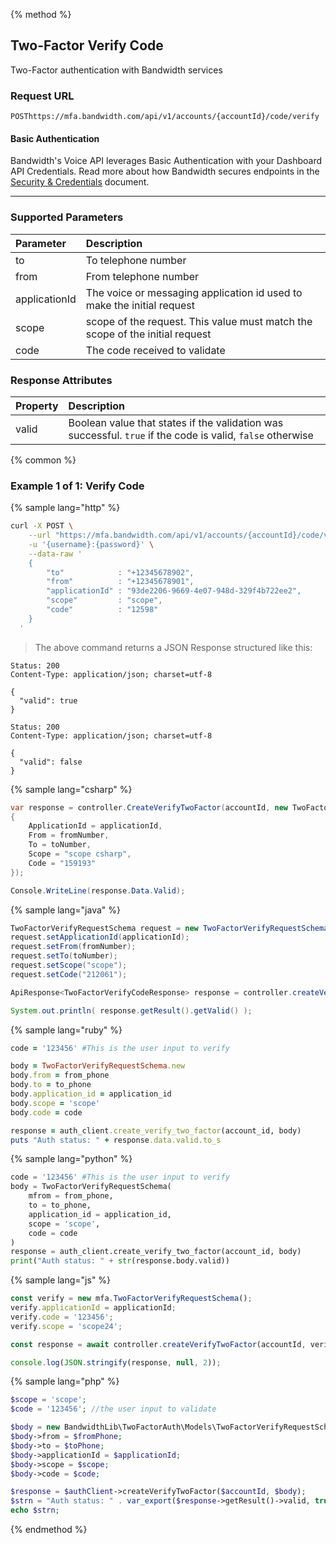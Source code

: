 {% method %}

## Two-Factor Verify Code
Two-Factor authentication with Bandwidth services

### Request URL

<code class="post">POST</code>`https://mfa.bandwidth.com/api/v1/accounts/{accountId}/code/verify`

#### Basic Authentication

Bandwidth's Voice API leverages Basic Authentication with your Dashboard API Credentials. Read more about how Bandwidth secures endpoints in the [Security & Credentials](../../../guides/accountCredentials.md) document.

---

### Supported Parameters

| Parameter     | Description                |
|:--------------|:---------------------------|
| to            | To telephone number        |
| from          | From telephone number      |
| applicationId | The voice or messaging application id used to make the initial request |
| scope         | scope of the request. This value must match the scope of the initial request |
| code          | The code received to validate |

### Response Attributes

| Property | Description        |
|:---------|:-------------------|
| valid    | Boolean value that states if the validation was successful. `true` if the code is valid, `false` otherwise |


{% common %}

### Example 1 of 1: Verify Code

{% sample lang="http" %}

```bash
curl -X POST \
    --url "https://mfa.bandwidth.com/api/v1/accounts/{accountId}/code/verify" \
    -u '{username}:{password}' \
    --data-raw '
    {
        "to"            : "+12345678902",
        "from"          : "+12345678901",
        "applicationId" : "93de2206-9669-4e07-948d-329f4b722ee2",
        "scope"         : "scope",
        "code"          : "12598"
    }
  '
```
> The above command returns a JSON Response structured like this:

```http
Status: 200
Content-Type: application/json; charset=utf-8

{
  "valid": true
}
```

```http
Status: 200
Content-Type: application/json; charset=utf-8

{
  "valid": false
}
```

{% sample lang="csharp" %}

```csharp
var response = controller.CreateVerifyTwoFactor(accountId, new TwoFactorVerifyRequestSchema
{
    ApplicationId = applicationId,
    From = fromNumber,
    To = toNumber,
    Scope = "scope csharp",
    Code = "159193"
});

Console.WriteLine(response.Data.Valid);
```

{% sample lang="java" %}

```java
TwoFactorVerifyRequestSchema request = new TwoFactorVerifyRequestSchema();
request.setApplicationId(applicationId);
request.setFrom(fromNumber);
request.setTo(toNumber);
request.setScope("scope");
request.setCode("212061");

ApiResponse<TwoFactorVerifyCodeResponse> response = controller.createVerifyTwoFactor(accountId, request);

System.out.println( response.getResult().getValid() );
```

{% sample lang="ruby" %}

```ruby
code = '123456' #This is the user input to verify

body = TwoFactorVerifyRequestSchema.new
body.from = from_phone
body.to = to_phone
body.application_id = application_id
body.scope = 'scope'
body.code = code

response = auth_client.create_verify_two_factor(account_id, body)
puts "Auth status: " + response.data.valid.to_s
```

{% sample lang="python" %}

```python
code = '123456' #This is the user input to verify
body = TwoFactorVerifyRequestSchema(
    mfrom = from_phone,
    to = to_phone,
    application_id = application_id,
    scope = 'scope',
    code = code
)
response = auth_client.create_verify_two_factor(account_id, body)
print("Auth status: " + str(response.body.valid))
```

{% sample lang="js" %}

```js
const verify = new mfa.TwoFactorVerifyRequestSchema();
verify.applicationId = applicationId;
verify.code = '123456';
verify.scope = 'scope24';

const response = await controller.createVerifyTwoFactor(accountId, verify);

console.log(JSON.stringify(response, null, 2));
```

{% sample lang="php" %}

```php
$scope = 'scope';
$code = '123456'; //the user input to validate

$body = new BandwidthLib\TwoFactorAuth\Models\TwoFactorVerifyRequestSchema();
$body->from = $fromPhone;
$body->to = $toPhone;
$body->applicationId = $applicationId;
$body->scope = $scope;
$body->code = $code;

$response = $authClient->createVerifyTwoFactor($accountId, $body);
$strn = "Auth status: " . var_export($response->getResult()->valid, true) . "\n";
echo $strn;
```

{% endmethod %}
